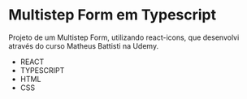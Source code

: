 # Multistep Form em Typescript

Projeto de um Multistep Form, utilizando react-icons, que desenvolvi através do curso Matheus Battisti na Udemy.

- REACT
- TYPESCRIPT
- HTML
- CSS
